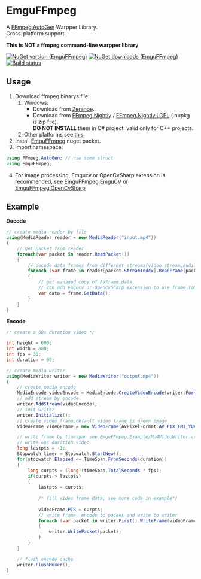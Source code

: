 EmguFFmpeg
=====================

A [FFmpeg.AutoGen](https://github.com/Ruslan-B/FFmpeg.AutoGen) Warpper Library.    
Cross-platform support.    
    
**This is **NOT** a ffmpeg command-line warpper library**    

[![NuGet version (EmguFFmpeg)](https://img.shields.io/nuget/v/EmguFFmpeg.svg)](https://www.nuget.org/packages/EmguFFmpeg/)
[![NuGet downloads (EmguFFmpeg)](https://img.shields.io/nuget/dt/EmguFFmpeg.svg)](https://www.nuget.org/packages/EmguFFmpeg/)
[![Build status](https://img.shields.io/appveyor/ci/IOL0ol1/emguffmpeg)](https://ci.appveyor.com/project/IOL0ol1/emguffmpeg)

## Usage

1. Download ffmpeg binarys file:     
	1. Windows:    
        - Download from [Zeranoe](https://ffmpeg.zeranoe.com/builds/).    
        - Download from [FFmpeg.Nightly](https://www.nuget.org/packages/FFmpeg.Nightly/) / [FFmpeg.Nightly.LGPL](https://www.nuget.org/packages/FFmpeg.Nightly.LGPL/) (.nupkg is zip file).    
          **DO NOT INSTALL** them in C# project. valid only for C++ projects.
	2. Other platforms see [this](https://github.com/Ruslan-B/FFmpeg.AutoGen#usage)
2. Install [EmguFFmpeg](https://www.nuget.org/packages/EmguFFmpeg/) nuget packet.    
3. Import namespace:    
```csharp
using FFmpeg.AutoGen; // use some struct
using EmguFFmpeg;
```
4. For image processing, Emgucv or OpenCvSharp extension is recommended, see [EmguFFmpeg.EmguCV](/../EmguFFmpeg.EmguCV) or [EmguFFmpeg.OpenCvSharp](/../EmguFFmpeg.OpenCvSharp)

## Example

**Decode** 
```csharp
// create media reader by file
using(MediaReader reader = new MediaReader("input.mp4"))
{
    // get packet from reader
    foreach(var packet in reader.ReadPacket())
    {
        // decode data frames from different streams(video stream,audio stream etc.).
        foreach (var frame in reader[packet.StreamIndex].ReadFrame(packet))
        {
            // get managed copy of AVFrame.data, 
            // can add Emgucv or OpenCvSharp extension to use frame.ToMat() 
            var data = frame.GetData();
        }
    }
}
```

**Encode**
```csharp
/* create a 60s duration video */

int height = 600;
int width = 800;
int fps = 30;
int duration = 60;

// create media writer
using(MediaWriter writer = new MediaWriter("output.mp4"))
{
    // create media encode
    MediaEncode videoEncode = MediaEncode.CreateVideoEncode(writer.Format.VideoCodec, writer.Format.Flags, width, height, fps);
    // add stream by encode
    writer.AddStream(videoEncode);
    // init writer
    writer.Initialize();
    // create video frame,default video frame is green image 
    VideoFrame videoFrame = new VideoFrame(AVPixelFormat.AV_PIX_FMT_YUV420P, width, height);

    // write frame by timespan see EmguFFmpeg.Example/Mp4VideoWriter.cs#L95
    // write 60s duration video
    long lastpts = -1;
    Stopwatch timer = Stopwatch.StartNew();
    for(stopwatch.Elapsed <= TimeSpan.FromSeconds(duration)) 
    {
        long curpts = (long)(timeSpan.TotalSeconds * fps);
        if(curpts > lastpts)
        {
            lastpts = curpts;
            
            /* fill video frame data, see more code in example*/
            
            videoFrame.PTS = curpts;
            // write frame, encode to packet and write to writer
            foreach (var packet in writer.First().WriteFrame(videoFrame))
            {
                writer.WritePacket(packet);
            }
        }
    }

    // flush encode cache
    writer.FlushMuxer();
}
```
